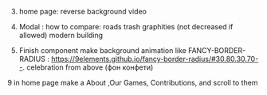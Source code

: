 

3. home page: reverse background video
  
7. Modal : how to compare:
   roads
   trash
   graphities (not decreased if allowed)
   modern building

8. Finish component
  make background animation like FANCY-BORDER-RADIUS : https://9elements.github.io/fancy-border-radius/#30.80.30.70--.
  celebration from above (фон конфети)

9 in home page make a About ,Our Games, Contributions, and scroll to them